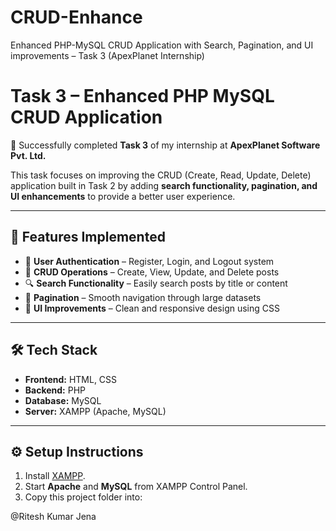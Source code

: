 # CRUD-Enhance
Enhanced PHP-MySQL CRUD Application with Search, Pagination, and UI improvements – Task 3 (ApexPlanet Internship)

# Task 3 – Enhanced PHP MySQL CRUD Application  

🚀 Successfully completed **Task 3** of my internship at **ApexPlanet Software Pvt. Ltd.**  

This task focuses on improving the CRUD (Create, Read, Update, Delete) application built in Task 2 by adding **search functionality, pagination, and UI enhancements** to provide a better user experience.  

---

## 📌 Features Implemented
- 🔐 **User Authentication** – Register, Login, and Logout system  
- 📝 **CRUD Operations** – Create, View, Update, and Delete posts  
- 🔍 **Search Functionality** – Easily search posts by title or content  
- 📄 **Pagination** – Smooth navigation through large datasets  
- 🎨 **UI Improvements** – Clean and responsive design using CSS  

---

## 🛠️ Tech Stack
- **Frontend:** HTML, CSS  
- **Backend:** PHP  
- **Database:** MySQL  
- **Server:** XAMPP (Apache, MySQL)  

---

## ⚙️ Setup Instructions
1. Install [XAMPP](https://www.apachefriends.org/).  
2. Start **Apache** and **MySQL** from XAMPP Control Panel.  
3. Copy this project folder into:  


@Ritesh Kumar Jena
